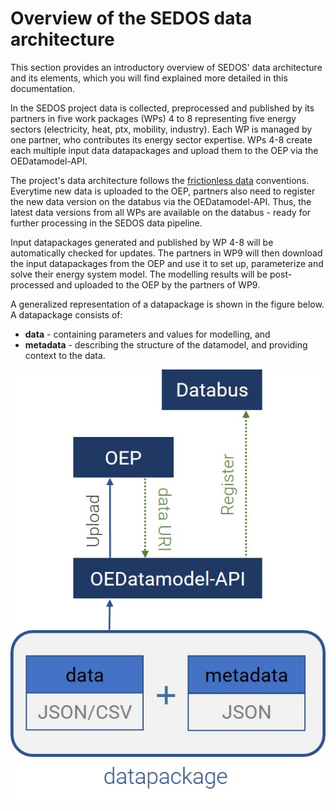 # Overview of the SEDOS data architecture

This section provides an introductory overview of SEDOS' data architecture and its elements, which you will find 
explained more detailed in this documentation.

In the SEDOS project data is collected, preprocessed and published by its partners in five work packages (WPs) 4 
to 8 representing five energy sectors (electricity, heat, ptx, mobility, industry). Each WP is managed by one partner, 
who contributes its energy sector expertise. 
WPs 4-8 create each multiple input data datapackages and upload them to the OEP via the OEDatamodel-API.

The project's data architecture follows the [frictionless data](https://specs.frictionlessdata.io/data-package/) 
conventions. Everytime new data is uploaded to the OEP, partners also need to register the new data version on 
the databus via the OEDatamodel-API.
Thus, the latest data versions from all WPs are available on the databus - ready for further processing in the 
SEDOS data pipeline.

Input datapackages generated and published by WP 4-8 will be automatically checked for updates.
The partners in WP9 will then download the input datapackages from the OEP and use it to set up, parameterize and 
solve their energy system model. 
The modelling results will be post-processed and uploaded to the OEP by the partners of WP9. 

A generalized representation of a datapackage is shown in the figure below. A datapackage consists of:

* **data** - containing parameters and values for modelling, and
* **metadata** - describing the structure of the datamodel, and providing context to the data. 


![datapackage](../graphics/datapackage.jpg)


